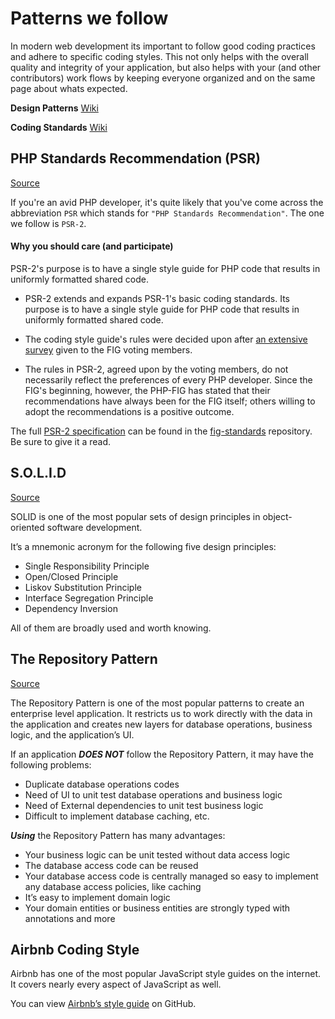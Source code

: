 # Patterns we follow
In modern web development its important to follow good coding practices and adhere to specific
coding styles. This not only helps with the overall quality and integrity of your application, but
also helps with your (and other contributors) work flows by keeping everyone organized and on the
same page about whats expected.

**Design Patterns** [Wiki](https://en.wikipedia.org/wiki/Software_design_pattern#Practice)

**Coding Standards** [Wiki](https://en.wikipedia.org/wiki/Coding_conventions#Software_maintenance)

## PHP Standards Recommendation (PSR)
[Source](https://code.tutsplus.com/tutorials/psr-huh--net-29314)

If you're an avid PHP developer, it's quite likely that you've come across the abbreviation `PSR` 
which stands for `"PHP Standards Recommendation"`. The one we follow is `PSR-2`.

#### Why you should care (and participate)
PSR-2's purpose is to have a single style guide for PHP code that results in uniformly formatted 
shared code.

 * PSR-2 extends and expands PSR-1's basic coding standards. Its purpose is to have a single style 
 guide for PHP code that results in uniformly formatted shared code.

 * The coding style guide's rules were decided upon after 
 [an extensive survey](https://docs.google.com/spreadsheet/ccc?key=0AptAkq2qKI8adHBzQlZuVTlCSHVvQ2xJYUs3YWpqVVE) 
 given to the FIG voting members.

 * The rules in PSR-2, agreed upon by the voting members, do not necessarily reflect the preferences 
 of every PHP developer. Since the FIG's beginning, however, the PHP-FIG has stated that their 
 recommendations have always been for the FIG itself; others willing to adopt the recommendations 
 is a positive outcome.

The full [PSR-2 specification](https://github.com/php-fig/fig-standards/blob/master/accepted/PSR-2-coding-style-guide.md) 
can be found in the [fig-standards](https://github.com/php-fig/fig-standards/) repository. 
Be sure to give it a read.

## S.O.L.I.D
[Source](https://stackify.com/solid-design-principles/)

SOLID is one of the most popular sets of design principles in object-oriented software development. 

It’s a mnemonic acronym for the following five design principles:

 * Single Responsibility Principle
 * Open/Closed Principle
 * Liskov Substitution Principle
 * Interface Segregation Principle
 * Dependency Inversion
 
All of them are broadly used and worth knowing.

## The Repository Pattern
[Source](http://shawnmc.cool/the-repository-pattern)

The Repository Pattern is one of the most popular patterns to create an enterprise level 
application. It restricts us to work directly with the data in the application and creates new 
layers for database operations, business logic, and the application’s UI. 

If an application ***DOES NOT*** follow the Repository Pattern, it may have the following problems:

 * Duplicate database operations codes
 * Need of UI to unit test database operations and business logic
 * Need of External dependencies to unit test business logic
 * Difficult to implement database caching, etc.
 
***Using*** the Repository Pattern has many advantages:

 * Your business logic can be unit tested without data access logic
 * The database access code can be reused
 * Your database access code is centrally managed so easy to implement any database access policies, 
 like caching
 * It’s easy to implement domain logic
 * Your domain entities or business entities are strongly typed with annotations and more

## Airbnb Coding Style

Airbnb has one of the most popular JavaScript style guides on the internet. It covers nearly every 
aspect of JavaScript as well.

You can view [Airbnb’s style guide](https://github.com/airbnb/javascript) on GitHub.